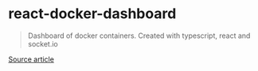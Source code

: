 # react-docker-dashboard

> Dashboard of docker containers. Created with typescript, react and socket.io

[Source article](https://auth0.com/blog/docker-dashboard-with-react-typescript-socketio/)
